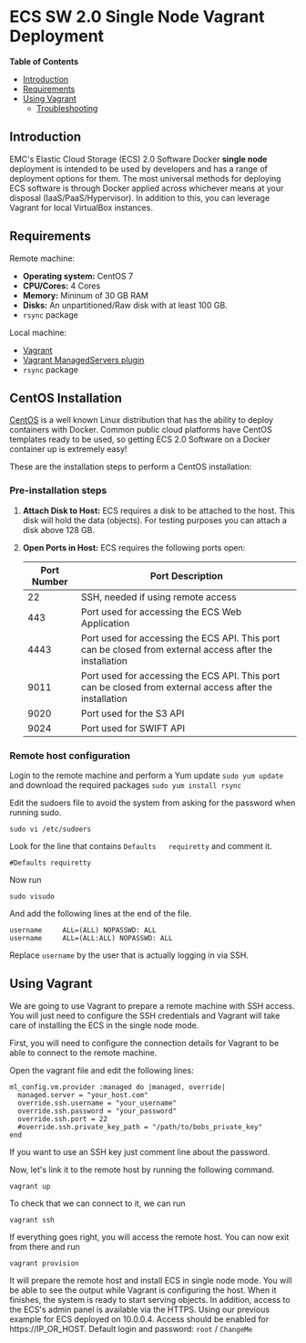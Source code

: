 # ECS SW 2.0 Single Node Vagrant Deployment

**Table of Contents**

- [Introduction](#introduction)
- [Requirements](#requirements)
- [Using Vagrant](#using-vagrant)
  - [Troubleshooting](#troubleshooting)

## Introduction

EMC's Elastic Cloud Storage (ECS) 2.0 Software Docker **single node** deployment is intended to be used by developers and has a range of deployment options for them. The most universal methods for deploying ECS software is through Docker applied across whichever means at your disposal (IaaS/PaaS/Hypervisor). In addition to this, you can leverage Vagrant for local VirtualBox instances.


## Requirements

Remote machine:
- **Operating system:** CentOS 7
- **CPU/Cores:** 4 Cores
- **Memory:** Mininum of 30 GB RAM
- **Disks:** An unpartitioned/Raw disk with at least 100 GB. 
- `rsync` package

Local machine:
- [Vagrant](http://www.vagrantup.com/)
- [Vagrant ManagedServers plugin](https://github.com/tknerr/vagrant-managed-servers)
- `rsync` package


## CentOS Installation

[CentOS](http://www.centos.org/) is a well known Linux distribution that has the ability to deploy containers with Docker. Common public cloud platforms have CentOS templates ready to be used, so getting ECS 2.0 Software on a Docker container up is extremely easy!

These are the installation steps to perform a CentOS installation: 

### Pre-installation steps

1. **Attach Disk to Host:** ECS requires a disk to be attached to the host. This disk will hold the data (objects). For testing purposes you can attach a disk above 128 GB.
2. **Open Ports in Host:** ECS requires the following ports open:

	|Port Number|Port Description|
	|-----------|----------------|
	|22| SSH, needed if using remote access |
	|443 | Port used for accessing the ECS Web Application|
	|4443| Port used for accessing the ECS API. This port can be closed from external access after the installation|
	|9011| Port used for accessing the ECS API. This port can be closed from external access after the installation|
	|9020| Port used for the S3 API|
	|9024| Port used for SWIFT API |

### Remote host configuration

Login to the remote machine and perform a Yum update `sudo yum update` and download the required packages `sudo yum install rsync`

Edit the sudoers file to avoid the system from asking for the password when running sudo.

    sudo vi /etc/sudoers

Look for the line that contains `Defaults   requiretty` and comment it.

    #Defaults requiretty

Now run

    sudo visudo

And add the following lines at the end of the file.

    username     ALL=(ALL) NOPASSWD: ALL
    username     ALL=(ALL:ALL) NOPASSWD: ALL

Replace `username` by the user that is actually logging in via SSH.


## Using Vagrant

We are going to use Vagrant to prepare a remote machine with SSH access. You will just need to configure the SSH credentials and Vagrant will take care of installing the ECS in the single node mode.

First, you will need to configure the connection details for Vagrant to be able to connect to the remote machine.

Open the vagrant file and edit the following lines:

    ml_config.vm.provider :managed do |managed, override|
      managed.server = "your_host.com"
      override.ssh.username = "your_username"
      override.ssh.password = "your_password"
      override.ssh.port = 22
      #override.ssh.private_key_path = "/path/to/bobs_private_key"
    end

If you want to use an SSH key just comment line about the password.

Now, let's link it to the remote host by running the following command.

`vagrant up`

To check that we can connect to it, we can run

`vagrant ssh`

If everything goes right, you will access the remote host. You can now exit from there and run 

`vagrant provision` 

It will prepare the remote host and install ECS in single node mode. You will be able to see the output while Vagrant is configuring the host. When it finishes, the system is ready to start serving objects. In addition, access to the ECS's admin panel is available via the HTTPS. Using our previous example for ECS deployed on 10.0.0.4. Access should be enabled for https://IP_OR_HOST. Default login and password: `root` / `ChangeMe`


